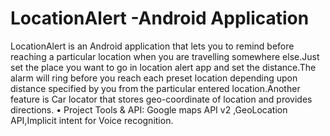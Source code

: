 # LocationAlert -Android Application
LocationAlert is an Android application that lets you to remind before reaching a particular location when you are travelling somewhere else.Just set the place you want to go in location alert app and set the distance.The alarm will ring before you reach each preset location depending upon distance specified by you from the particular entered location.Another feature is Car locator that stores geo-coordinate of location and provides directions.
• Project Tools & API: Google maps API v2 ,GeoLocation API,Implicit intent for Voice recognition.

